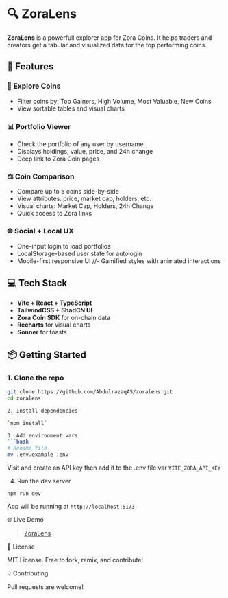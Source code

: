# 🔍 ZoraLens

**ZoraLens** is a powerfull explorer app for Zora Coins. It helps traders and creators get a tabular and visualized data for the top performing coins.

## 🚀 Features

### 🧭 Explore Coins
- Filter coins by: Top Gainers, High Volume, Most Valuable, New Coins
- View sortable tables and visual charts

### 📊 Portfolio Viewer
- Check the portfolio of any user by username
- Displays holdings, value, price, and 24h change
- Deep link to Zora Coin pages

### ⚖️ Coin Comparison
- Compare up to 5 coins side-by-side
- View attributes: price, market cap, holders, etc.
- Visual charts: Market Cap, Holders, 24h Change
- Quick access to Zora links

### 🌐 Social + Local UX
- One-input login to load portfolios
- LocalStorage-based user state for autologin
- Mobile-first responsive UI
//- Gamified styles with animated interactions

## 💻 Tech Stack

- **Vite + React + TypeScript**
- **TailwindCSS + ShadCN UI**
- **Zora Coin SDK** for on-chain data
- **Recharts** for visual charts
- **Sonner** for toasts

## 📦 Getting Started

### 1. Clone the repo

```bash
git clone https://github.com/AbdulrazaqAS/zoralens.git
cd zoralens

2. Install dependencies

`npm install`

3. Add environment vars
```bash
# Rename file
mv .env.example .env
```

Visit []() and create an API key then add it to the .env file var `VITE_ZORA_API_KEY`

4. Run the dev server

`npm run dev`

App will be running at `http://localhost:5173`

🌐 Live Demo

> [ZoraLens]()

📄 License

MIT License. Free to fork, remix, and contribute!

💡 Contributing

Pull requests are welcome!